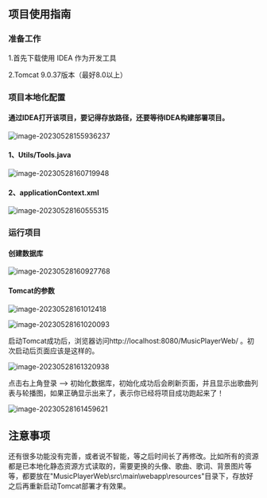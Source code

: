 ## 项目使用指南

### 准备工作

1.首先下载使用 IDEA 作为开发工具

2.Tomcat 9.0.37版本（最好8.0以上）



### 项目本地化配置

#### 通过IDEA打开该项目，要记得存放路径，还要等待IDEA构建部署项目。

![image-20230528155936237](https://github.com/PKM-Bai/MusicPlayerWeb/assets/95196320/d39ece23-86fc-42c6-a1fe-b53d988b52c7)


#### 1、Utils/Tools.java

![image-20230528160719948](https://github.com/PKM-Bai/MusicPlayerWeb/assets/95196320/63305ba0-c2f6-43cb-ab7b-4e6339dfa00d)




#### 2、applicationContext.xml

![image-20230528160555315](https://github.com/PKM-Bai/MusicPlayerWeb/assets/95196320/821f6be1-3a7a-4b27-9d35-66f4df27e489)




### 运行项目

#### 创建数据库

![image-20230528160927768](https://github.com/PKM-Bai/MusicPlayerWeb/assets/95196320/ba270b88-a01a-43f5-8029-b2b5a79f142a)




#### Tomcat的参数

![image-20230528161012418](https://github.com/PKM-Bai/MusicPlayerWeb/assets/95196320/01b715b7-3744-40ae-a861-2dc343f2350a)


![image-20230528161020093](https://github.com/PKM-Bai/MusicPlayerWeb/assets/95196320/520463bd-5f65-4e59-bc9f-15a095121b16)




启动Tomcat成功后，浏览器访问http://localhost:8080/MusicPlayerWeb/ 。初次启动后页面应该是这样的。

![image-20230528161320938](https://github.com/PKM-Bai/MusicPlayerWeb/assets/95196320/b0ee2c42-7fc3-4d96-b182-86e1673bc5e6)


点击右上角登录 —> 初始化数据库，初始化成功后会刷新页面，并且显示出歌曲列表与轮播图，如果正确显示出来了，表示你已经将项目成功跑起来了！

![image-20230528161459621](https://github.com/PKM-Bai/MusicPlayerWeb/assets/95196320/8cf958bf-f34d-449a-95d1-4de68a27387d)






## 注意事项

还有很多功能没有完善，或者说不智能，等之后时间长了再修改。比如所有的资源都是已本地化静态资源方式读取的，需要更换的头像、歌曲、歌词、背景图片等等，都要放在"MusicPlayerWeb\src\main\webapp\resources\"目录下，存放好之后再重新启动Tomcat部署才有效果。
